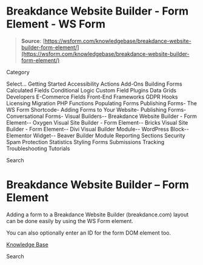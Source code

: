 # Breakdance Website Builder - Form Element - WS Form

> **Source**: [https://wsform.com/knowledgebase/breakdance-website-builder-form-element/](https://wsform.com/knowledgebase/breakdance-website-builder-form-element/)


Category

Select...
 Getting Started Accessibility Actions Add-Ons Building Forms Calculated Fields Conditional Logic Custom Field Plugins Data Grids Developers E-Commerce Fields Front-End Frameworks GDPR Hooks Licensing Migration PHP Functions Populating Forms Publishing Forms- The WS Form Shortcode- Adding Forms to Your Website- Publishing Forms- Conversational Forms- Visual Builders-- Breakdance Website Builder - Form Element-- Oxygen Visual Site Builder - Form Element-- Bricks Visual Site Builder - Form Element-- Divi Visual Builder Module-- WordPress Block-- Elementor Widget-- Beaver Builder Module Reporting Sections Security Spam Protection Statistics Styling Forms Submissions Tracking Troubleshooting Tutorials

Search

# Breakdance Website Builder – Form Element

Adding a form to a Breakdance Website Builder (breakdance.com) layout can be done easily by using the WS Form element.

You can also optionally enter an ID for the form DOM element too.

 

[Knowledge Base](https://wsform.com/knowledgebase/)

Search

